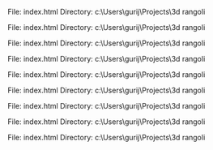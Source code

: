 File: index.html
Directory: c:\Users\gurij\Projects\3d rangoli

File: index.html
Directory: c:\Users\gurij\Projects\3d rangoli

File: index.html
Directory: c:\Users\gurij\Projects\3d rangoli

File: index.html
Directory: c:\Users\gurij\Projects\3d rangoli

File: index.html
Directory: c:\Users\gurij\Projects\3d rangoli

File: index.html
Directory: c:\Users\gurij\Projects\3d rangoli

File: index.html
Directory: c:\Users\gurij\Projects\3d rangoli

File: index.html
Directory: c:\Users\gurij\Projects\3d rangoli

File: index.html
Directory: c:\Users\gurij\Projects\3d rangoli

